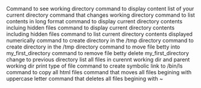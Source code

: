 Command to see working directory
command to display content list of your current directory
command that changes working directory
command to list contents in long format
command to display current directory contents incluing hidden files
command to display current directory contents including hidden files
command to list current directory contents displayed numerically
command to create directory in the /tmp directory
command to create directory in the /tmp directory
command to move file betty into my_first_directory
command to remove file betty
delete my_first_directory
change to previous directory
list all files in curennt working dir and parent working dir
print type of file
command to create symbolic link to /bin/ls
command to copy all html files
command that moves all files begining with uppercase letter
command that deletes all files begining with ~
